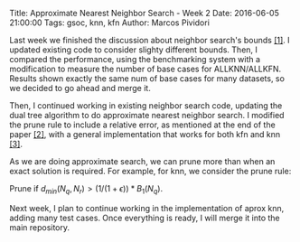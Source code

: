 Title: Approximate Nearest Neighbor Search - Week 2
Date: 2016-06-05 21:00:00
Tags: gsoc, knn, kfn
Author: Marcos Pividori

Last week we finished the discussion about neighbor search's bounds [[1]](http://github.com/mlpack/mlpack/issues/642).  I updated existing code to consider slighty different bounds. Then, I compared the performance, using the benchmarking system with a modification to measure the number of base cases for ALLKNN/ALLKFN. Results shown exactly the same num of base cases for many datasets, so we decided to go ahead and merge it.

Then, I continued working in existing neighbor search code, updating the dual tree algorithm to do approximate nearest neighbor search. I modified the prune rule to include a relative error, as mentioned at the end of the paper [[2]](http://www.ratml.org/pub/pdf/2015faster.pdf), with a general implementation that works for both kfn and knn [[3]](http://github.com/MarcosPividori/mlpack/tree/approx-knn).

As we are doing approximate search, we can prune more than when an exact solution is required. For example, for knn, we consider the prune rule:

Prune if $d_{min}(N_q, N_r) > ( 1 / (1 + \epsilon ) ) * B_1(N_q)$.

Next week, I plan to continue working in the implementation of aprox knn, adding many test cases. Once everything is ready, I will merge it into the main repository.
